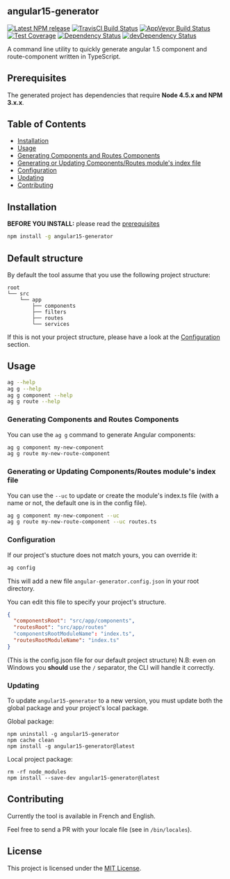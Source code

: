 ## angular15-generator
[![Latest NPM release][npm-badge]][npm-badge-url]
[![TravisCI Build Status][travis-badge]][travis-badge-url]
[![AppVeyor Build Status][appveyor-badge]][appveyor-badge-url]
[![Test Coverage][coveralls-badge]][coveralls-badge-url]
[![Dependency Status][david-badge]][david-badge-url]
[![devDependency Status][david-dev-badge]][david-dev-badge-url]

A command line utility to quickly generate angular 1.5 component and route-component written in TypeScript.

## Prerequisites

The generated project has dependencies that require **Node 4.5.x and NPM 3.x.x**.

## Table of Contents

* [Installation](#installation)
* [Usage](#usage)
* [Generating Components and Routes Components](#generating-components-and-routes-components)
* [Generating or Updating Components/Routes module's index file](#generating-or-updating-components/Routes-module's-index-file)
* [Configuration](#configuration)
* [Updating](#updating)
* [Contributing](#contributing)

## Installation

**BEFORE YOU INSTALL:** please read the [prerequisites](#prerequisites)
```bash
npm install -g angular15-generator
```

## Default structure

By default the tool assume that you use the following project structure:

    root
    └── src
        └── app
            ├── components
            ├── filters
            ├── routes
            └── services

If this is not your project structure, please have a look at the [Configuration](#configuration) section.

## Usage

```bash
ag --help
ag g --help
ag g component --help
ag g route --help
```

### Generating Components and Routes Components

You can use the `ag g` command to generate Angular components:

```bash
ag g component my-new-component
ag g route my-new-route-component
```

### Generating or Updating Components/Routes module's index file

You can use the `--uc` to update or create the module's index.ts file
(with a name or not, the default one is in the config file).

```bash
ag g component my-new-component --uc
ag g route my-new-route-component --uc routes.ts
```

### Configuration

If our project's stucture does not match yours, you can override it:

```bash
ag config
```

This will add a new file `angular-generator.config.json` in your root directory.

You can edit this file to specify your project's structure.

```json
{
  "componentsRoot": "src/app/components",
  "routesRoot": "src/app/routes"
  "componentsRootModuleName": "index.ts",
  "routesRootModuleName": "index.ts"
}
```
(This is the config.json file for our default project structure)
N.B: even on Windows you **should** use the `/` separator, the CLI will handle it correctly.

### Updating

To update `angular15-generator` to a new version, you must update both the global package and your project's local package.

Global package:
```
npm uninstall -g angular15-generator
npm cache clean
npm install -g angular15-generator@latest
```

Local project package:
```
rm -rf node_modules
npm install --save-dev angular15-generator@latest
```

## Contributing

Currently the tool is available in French and English.

Feel free to send a PR with your locale file (see in `/bin/locales`).

## License

This project is licensed under the [MIT License](LICENSE).

[npm-badge]: https://img.shields.io/npm/v/angular15-generator.svg
[npm-badge-url]: https://www.npmjs.com/package/angular15-generator
[travis-badge]: https://img.shields.io/travis/JeffLeFoll/angular15-generator/master.svg?label=TravisCI
[travis-badge-url]: https://travis-ci.org/JeffLeFoll/angular15-generator
[appveyor-badge]: https://img.shields.io/appveyor/ci/JeffLeFoll/angular15-generator/master.svg?label=AppVeyor
[appveyor-badge-url]: https://ci.appveyor.com/project/JeffLeFoll/angular15-generator/branch/master
[coveralls-badge]: https://img.shields.io/coveralls/JeffLeFoll/angular15-generator/master.svg
[coveralls-badge-url]: https://coveralls.io/github/JeffLeFoll/angular15-generator
[david-badge]: https://david-dm.org/JeffLeFoll/angular15-generator.svg
[david-badge-url]: https://david-dm.org/JeffLeFoll/angular15-generator
[david-dev-badge]: https://david-dm.org/JeffLeFoll/angular15-generator/dev-status.svg
[david-dev-badge-url]: https://david-dm.org/JeffLeFoll/angular15-generator?type=dev